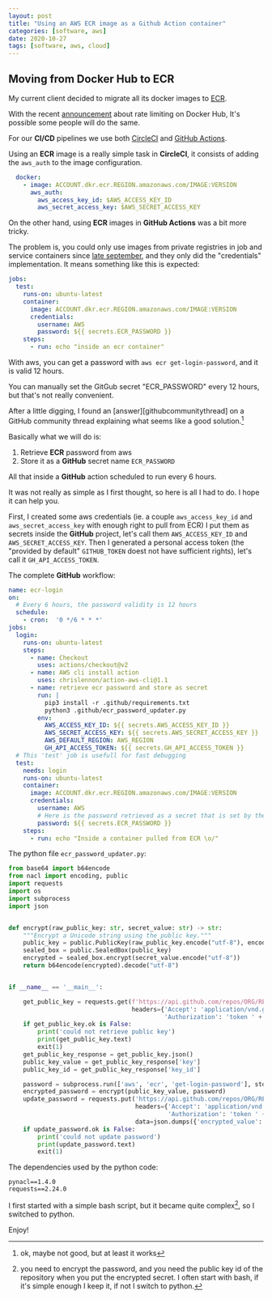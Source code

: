 ```yaml
---
layout: post
title: "Using an AWS ECR image as a Github Action container"
categories: [software, aws]
date: 2020-10-27
tags: [software, aws, cloud]
---
```

## Moving from Docker Hub to ECR

My current client decided to migrate all its docker images to [ECR][ecr]. 

With the recent [announcement][docker_rate_limiting] about rate limiting on Docker Hub, It's possible some people will do the same.

For our **CI/CD** pipelines we use both [CircleCI][circleci] and [GitHub Actions][githubactions].

Using an **ECR** image is a really simple task in **CircleCI**, it consists of adding the `aws_auth` to the image configuration.

```yaml
  docker:
    - image: ACCOUNT.dkr.ecr.REGION.amazonaws.com/IMAGE:VERSION
      aws_auth:
        aws_access_key_id: $AWS_ACCESS_KEY_ID
        aws_secret_access_key: $AWS_SECRET_ACCESS_KEY
```

On the other hand, using **ECR** images in **GitHub Actions** was a bit more tricky.

The problem is, you could only use images from private registries in job and service containers since [late september][githubactionsprivate], and they only did the "credentials" implementation.
It means something like this is expected:

```yaml
jobs:
  test:
    runs-on: ubuntu-latest
    container:
      image: ACCOUNT.dkr.ecr.REGION.amazonaws.com/IMAGE:VERSION
      credentials:
        username: AWS
        password: ${{ secrets.ECR_PASSWORD }}
    steps:
      - run: echo "inside an ecr container"
``` 

With aws, you can get a password with `aws ecr get-login-password`, and it is valid 12 hours.

You can manually set the GitGub secret "ECR_PASSWORD" every 12 hours, but that's not really convenient.

After a little digging, I found an [answer][githubcommunitythread] on a GitHub community thread explaining what seems like a good solution.[^1]

Basically what we will do is:

1. Retrieve **ECR** password from aws
2. Store it as a **GitHub** secret name `ECR_PASSWORD`

All that inside a **GitHub** action scheduled to run every 6 hours.

It was not really as simple as I first thought, so here is all I had to do.
I hope it can help you.

First, I created some aws credentials (ie. a couple `aws_access_key_id` and `aws_secret_access_key` with enough right to pull from ECR)
I put them as secrets inside the **GitHub** project, let's call them `AWS_ACCESS_KEY_ID` and `AWS_SECRET_ACCESS_KEY`.
Then I generated a personal access token (the "provided by default" `GITHUB_TOKEN` doest not have sufficient rights), let's call it `GH_API_ACCESS_TOKEN`.

The complete **GitHub** workflow:

```yaml
name: ecr-login
on:
  # Every 6 hours, the password validity is 12 hours
  schedule:
    - cron:  '0 */6 * * *'
jobs:
  login:
    runs-on: ubuntu-latest
    steps:
      - name: Checkout
        uses: actions/checkout@v2
      - name: AWS cli install action
        uses: chrislennon/action-aws-cli@1.1
      - name: retrieve ecr password and store as secret
        run: |
          pip3 install -r .github/requirements.txt
          python3 .github/ecr_password_updater.py
        env:
          AWS_ACCESS_KEY_ID: ${{ secrets.AWS_ACCESS_KEY_ID }}
          AWS_SECRET_ACCESS_KEY: ${{ secrets.AWS_SECRET_ACCESS_KEY }}
          AWS_DEFAULT_REGION: AWS_REGION
          GH_API_ACCESS_TOKEN: ${{ secrets.GH_API_ACCESS_TOKEN }}
  # This 'test' job is usefull for fast debugging
  test:
    needs: login
    runs-on: ubuntu-latest
    container:
      image: ACCOUNT.dkr.ecr.REGION.amazonaws.com/IMAGE:VERSION
      credentials:
        username: AWS
        # Here is the password retrieved as a secret that is set by the `login` job
        password: ${{ secrets.ECR_PASSWORD }}
    steps:
      - run: echo "Inside a container pulled from ECR \o/"
```

The python file `ecr_password_updater.py`:

```python
from base64 import b64encode
from nacl import encoding, public
import requests
import os
import subprocess
import json


def encrypt(raw_public_key: str, secret_value: str) -> str:
    """Encrypt a Unicode string using the public key."""
    public_key = public.PublicKey(raw_public_key.encode("utf-8"), encoding.Base64Encoder())
    sealed_box = public.SealedBox(public_key)
    encrypted = sealed_box.encrypt(secret_value.encode("utf-8"))
    return b64encode(encrypted).decode("utf-8")


if __name__ == '__main__':

    get_public_key = requests.get(f'https://api.github.com/repos/ORG/REPOSITORY/actions/secrets/public-key',
                                  headers={'Accept': 'application/vnd.github.v3+json',
                                           'Authorization': 'token ' + os.environ['GH_API_ACCESS_TOKEN']})
    if get_public_key.ok is False:
        print('could not retrieve public key')
        print(get_public_key.text)
        exit(1)
    get_public_key_response = get_public_key.json()
    public_key_value = get_public_key_response['key']
    public_key_id = get_public_key_response['key_id']

    password = subprocess.run(['aws', 'ecr', 'get-login-password'], stdout=subprocess.PIPE).stdout.decode('utf-8')
    encrypted_password = encrypt(public_key_value, password)
    update_password = requests.put('https://api.github.com/repos/ORG/REPOSITORY/actions/secrets/ECR_PASSWORD',
                                   headers={'Accept': 'application/vnd.github.v3+json',
                                            'Authorization': 'token ' + os.environ['GH_API_ACCESS_TOKEN']},
                                   data=json.dumps({'encrypted_value': encrypted_password, 'key_id': public_key_id}))
    if update_password.ok is False:
        print('could not update password')
        print(update_password.text)
        exit(1)

```

The dependencies used by the python code:
```text
pynacl==1.4.0
requests==2.24.0
```

I first started with a simple bash script, but it became quite complex[^2], so I switched to python.

Enjoy!


[ecr]: https://aws.amazon.com/ecr/
[docker_rate_limiting]: https://www.docker.com/pricing/resource-consumption-updates
[circleci]: https://circleci.com/
[githubactions]: https://github.com/features/actions
[githubactionsprivate]: https://github.blog/changelog/2020-09-24-github-actions-private-registry-support-for-job-and-service-containers/
[githubcommunitythroud]: https://github.community/t/github-actions-new-pulling-from-private-docker-repositories/16089/28
[^1]: ok, maybe not good, but at least it works
[^2]: you need to encrypt the password, and you need the public key id of the repository when you put the encrypted secret. I often start with bash, if it's simple enough I keep it, if not I switch to python.